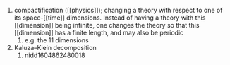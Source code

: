 1. compactification ([[physics]]); changing a theory with respect to one of its space-[[time]] dimensions. Instead of having a theory with this [[dimension]] being infinite, one changes the theory so that this [[dimension]] has a finite length, and may also be periodic
	1. e.g. the 11 dimensions
2. Kaluza–Klein decomposition
	1. nidd1604862480018